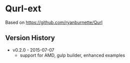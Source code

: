Qurl-ext
========

Based on https://github.com/ryanburnette/Qurl

Version History
---------------

+ v0.2.0 - 2015-07-07
  + support for AMD, gulp builder, enhanced examples
